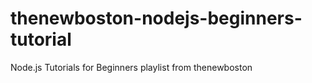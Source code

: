 # thenewboston-nodejs-beginners-tutorial
Node.js Tutorials for Beginners playlist from thenewboston
